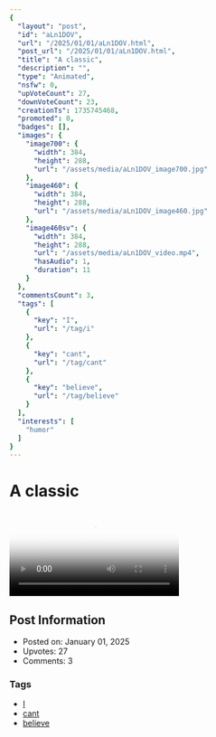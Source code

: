 ```yaml
---
{
  "layout": "post",
  "id": "aLn1DOV",
  "url": "/2025/01/01/aLn1DOV.html",
  "post_url": "/2025/01/01/aLn1DOV.html",
  "title": "A classic",
  "description": "",
  "type": "Animated",
  "nsfw": 0,
  "upVoteCount": 27,
  "downVoteCount": 23,
  "creationTs": 1735745468,
  "promoted": 0,
  "badges": [],
  "images": {
    "image700": {
      "width": 384,
      "height": 288,
      "url": "/assets/media/aLn1DOV_image700.jpg"
    },
    "image460": {
      "width": 384,
      "height": 288,
      "url": "/assets/media/aLn1DOV_image460.jpg"
    },
    "image460sv": {
      "width": 384,
      "height": 288,
      "url": "/assets/media/aLn1DOV_video.mp4",
      "hasAudio": 1,
      "duration": 11
    }
  },
  "commentsCount": 3,
  "tags": [
    {
      "key": "I",
      "url": "/tag/i"
    },
    {
      "key": "cant",
      "url": "/tag/cant"
    },
    {
      "key": "believe",
      "url": "/tag/believe"
    }
  ],
  "interests": [
    "humor"
  ]
}
---
```


# A classic

<video controls playsinline loop poster="/assets/media/aLn1DOV_image460.jpg">
  <source src="/assets/media/aLn1DOV_video.mp4" type="video/mp4">
  Your browser does not support the video tag.
</video>

## Post Information

- Posted on: January 01, 2025
- Upvotes: 27
- Comments: 3

### Tags

- [I](/tag/I)
- [cant](/tag/cant)
- [believe](/tag/believe)
